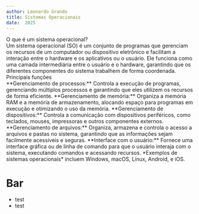 ```yaml
---
author: Leonardo Grando
title: Sistemas Operacionais
date:  2025
---
```

<section>O que é um sistema operacional?</section>
Um sistema operacional (SO) é um conjunto de programas que gerenciam os recursos de um computador ou dispositivo eletrônico e facilitam a interação entre o hardware e os aplicativos ou o usuário. Ele funciona como uma camada intermediária entre o usuário e o hardware, garantindo que os diferentes componentes do sistema trabalhem de forma coordenada.
<section>
	<section>Principais funções</section>
	**Gerenciamento de processos:** Controla a execução de programas, gerenciando múltiplos processos e garantindo que eles utilizem os recursos de forma eficiente.
	**Gerenciamento de memória:** Organiza a memória RAM e a memória de armazenamento, alocando espaço para programas em execução e otimizando o uso da memória.
	**Gerenciamento de dispositivos:** Controla a comunicação com dispositivos periféricos, como teclados, mouses, impressoras e outros componentes externos.
	**Gerenciamento de arquivos:** Organiza, armazena e controla o acesso a arquivos e pastas no sistema, garantindo que as informações sejam facilmente acessíveis e seguras.
	**Interface com o usuário:** Fornece uma interface gráfica ou de linha de comando para que o usuário interaja com o sistema, executando comandos e acessando recursos.
	*Exemplos de sistemas operacionais* incluem Windows, macOS, Linux, Android, e iOS.
</section>

# Bar
* test
* test
